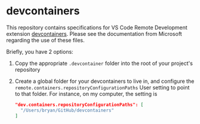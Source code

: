 # devcontainers

This repository contains specifications for VS Code Remote Development extension [devcontainers](https://code.visualstudio.com/docs/remote/containers). Please see the documentation from Microsoft regarding the use of these files.

Briefly, you have 2 options:

1. Copy the appropriate `.devcontainer` folder into the root of your project's repository
2. Create a global folder for your devcontainers to live in, and configure the `remote.containers.repositoryConfigurationPaths` User setting to point to that folder. For instance, on my computer, the setting is

   ```json
   "dev.containers.repositoryConfigurationPaths": [
     "/Users/bryan/GitHub/devcontainers"
   ]
   ```
